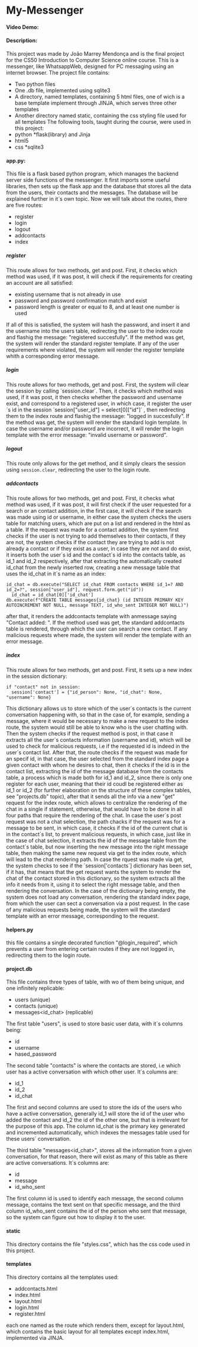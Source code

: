 # My-Messenger
#### Video Demo:  <URL HERE>
#### Description:
This project was made by João Marrey Mendonça and is the final project for the CS50 Introduction to Computer Science online course.
This is a messenger, like WhatsappWeb, designed for PC messaging using an internet browser.
The project file contains:
* Two python files
* One .db file, implemented using sqlite3
* A directory, named templates, containing 5 html files, one of wich is a base template implement through JINJA, which serves three other templates
* Another directory named static, containing the css styling file used for all templates
The following tools, taught during the course, were used in this project:
* python
  *flask(library) and Jinja
* html5
* css
*sqlite3

#### app.py:

This file is a flask based python program, which manages the backend server side functions of the messenger.
It first imports some useful libraries, then sets up the flask app and the database that stores all the data from the users, their contacts and the messages.
The database will be explained further in it´s own topic. Now we will talk about the routes, there are five routes:
* register
* login
* logout
* addcontacts
* index

##### register
This route allows for two methods, get and post. First, it checks which method was used, if it was post, it will check if the requirements 
for creating an account are all satisfied:
* existing username that is not already in use
* password and password confirmation match and exist
* password length is greater or equal to 8, and at least one number is used

If all of this is satisfied, the system will hash the password, and insert it and the username into the users table, redirecting the user to the index route 
 and flashig the message: "registered succesfully". If the method was get, the system will render the standard register template. If any 
of the user requirements where violated, the system will render the register template whith a corresponding error message.

##### login
This route allows for two methods, get and post. First, the system will clear the session by calling ´session.clear´. Then, it checks which method was used, if it was post, it then checks 
whether the password and username exist, and correspond to a registered user, in which case, it register the user´s id in the session ´session["user_id"] = select[0]["id"]´ ,
then redirecting them to the index route and flashig the message: "logged in succesfully". If the method was get, the system will render the standard login template. In case the username and/or password 
are incorrect, it will render the login template with the error message: "invalid username or password".

##### logout
This route only allows for the get method, and it simply clears the session using `session.clear`, redirecting the user to the login route.

##### addcontacts
This route allows for two methods, get and post. First, it checks what method was used, if it was post, it will first check if the user requested
for a search or an contact addition, in the first case, it will check if the search was made using id or username, in either case the system 
checks the users table for matching users, which are put on a list and rendered in the html as a table. If the request was made for a contact addition, the system first checks if the user is not trying to 
add themselves to their contacts, if they are not, the system checks if the contact they are trying to add is not already a contact or if they exist as a user, in case they are not and do exist, it inserts both 
the user´s id and the contact´s id into the contacts table, as id_1 and id_2 respectively, after that extracting the automatically created id_chat from the 
newly inserted row, creating a new message table that uses the id_chat in it´s name as an index:
```
id_chat = db.execute("SELECT id_chat FROM contacts WHERE id_1=? AND id_2=?", session["user_id"], request.form.get("id"))
  id_chat = id_chat[0]['id_chat']
db.execute(f"CREATE TABLE messages{id_chat} (id INTEGER PRIMARY KEY AUTOINCREMENT NOT NULL, message TEXT, id_who_sent INTEGER NOT NULL)")
```
after that, it renders the addcontacts template with anmessage saying "Contact added: <username>".
If the method used was get, the standard addcontacts table is rendered, through which the user can search a new contact. If any malicious requests 
where made, the system will render the template with an error message.

##### index
This route allows for two methods, get and post. First, it sets up a new index in the session dictionary:
```
if "contact" not in session:
  session['contact'] = {"id_person": None, "id_chat": None, "username": None}
```
This dictionary allows us to store which of the user´s contacts is the current conversation happening with, so that in the case of, for example, sending a message, 
where it would be necessary to make a new request to the index route, the system would still be able to know who is the user chatting with.
Then the system checks if the request method is post, in that case it extracts all the user´s contacts information (username and id), which will be used to check for malicious requests, 
i.e if the requested id is indeed in the user´s contact list. After that, the route checks if the request was made for an specif id, in that case, the user selected from the standard index page a 
given contact with whom he desires to chat, then it checks if the id is in the contact list, extracting the id of the message database from the contacts
table, a process which is made both for id_1 and id_2, since there is only one register for each user, meaning that their id coudl be registered either as id_1 or id_2 
(for further elaboration on the structure of these complex tables, see "projects.db" topic), after that it sends all the info via a new "get" request 
for the index route, which allows to centralize the rendering of the chat in a single if statement, otherwise, that would have to be done in all four paths 
that require the rendering of the chat. In case the user´s post request was not a chat selection, the path chacks if the request was for a message to be sent, in which case, it checks if the id of the current chat 
is in the contact´s list, to prevent malicious requests, in which case, just like in the case of chat selection, it extracts the id of the message table from the contact´s
table, but now inserting the new message into the right message table, then making the same new request via get to the index route, which will lead to the chat rendering path.
In case the rquest was made via get, the system checks to see if the ´session['contacts´] dictionary has been set, if it has, that means that the get request 
wants the system to render the chat of the contact stored in this dictionary, so the system extracts all the info it needs from it, using it to select 
the right message table, and then rendering the conversation. In the case of the dictionary being empty, the system does not load any conversation, rendering the 
standard index page, from which the user can sect a conversation via a post request. In the case of any malicious requests being made, the system will the standard template with an error message, corresponding 
to the request.

#### helpers.py
this file contains a single decorated function "@login_required", which prevents a user from entering certain routes if they are not logged in, redirecting 
them to the login route.

#### project.db
This file contains three types of table, with wo of them being unique, and one infinitely replicable:
* users (unique)
* contacts (unique)
* messages<id_chat> (replicable)

The first table "users", is used to store basic user data, with it´s columns being:
* id
* username
* hased_password

The second table "contacts" is where the contacts are stored, i.e which user has a active conversation with which other user. It´s columns are:
* id_1
* id_2
* id_chat

The first and second columns are used to store the ids of the users who have a active conversation, generally id_1 will store the id of 
the user who added the contact and id_2 the id of the other one, but that is irrelevant for the purpose of this app. The column id_chat 
is the primary key generated and incremented automatically, which indexes the messages table used for these users´ conversation.

The third table "messages<id_chat>", stores all the information from a given conversation, for that reason, there will exist as many of this table as 
there are active conversations. It´s columns are:
* id
* message
* id_who_sent

The first column id is used to identify each message, the second column message, contains the text sent on that specific message, and the third 
column id_who_sent contains the id of the person who sent that message, so the system can figure out how to display it to the user.

#### static
This directory contains the file "styles.css", which has the css code used in this project.

#### templates
This directory contains all the templates used:
* addcontacts.html
* index.html
* layout.html
* login.html
* register.html

each one named as the route which renders them, except for layout.html, which contains the basic layout for all templates except index.html, implemented via JINJA.











